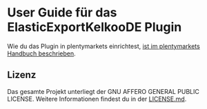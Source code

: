 
# User Guide für das ElasticExportKelkooDE Plugin

<div class="alert alert-info" role="alert">
  Wie du das Plugin in plentymarkets einrichtest, <a href="https://knowledge.plentymarkets.com/maerkte/preisportale/kelkoo" target="_blank">ist im plentymarkets Handbuch beschrieben</a>.
</div>

## Lizenz

Das gesamte Projekt unterliegt der GNU AFFERO GENERAL PUBLIC LICENSE. Weitere Informationen findest du in der [LICENSE.md](https://github.com/plentymarkets/plugin-elastic-export-twenga-com/blob/master/LICENSE.md).
